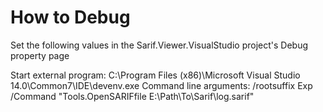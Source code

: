 ﻿How to Debug
============

Set the following values in the Sarif.Viewer.VisualStudio project's Debug property page

Start external program: C:\Program Files (x86)\Microsoft Visual Studio 14.0\Common7\IDE\devenv.exe
Command line arguments: /rootsuffix Exp /Command "Tools.OpenSARIFfile E:\Path\To\Sarif\log.sarif"
